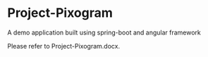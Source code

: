 # Project-Pixogram
A demo application built using spring-boot and angular framework

Please refer to Project-Pixogram.docx.